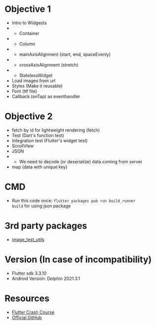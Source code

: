 # Objective 1
- Intro to Widgests
- - Container
- - Column
- - mainAxisAlignment (start, end, spaceEvenly)
- - crossAxisAlignment (stretch)
- - StatelessWidget
- Load images from url 
- Styles (Make it reusable)
- Font (ttf file)
- Callback (onTap) as eventhandler

# Objective 2
- fetch by id for lightweight rendering (fetch)
- Test (Dart's function test)
- Integration test (Flutter's widget test)
- ScrollVIew
- JSON 
- - We need to decode (or deserialize) data coming from server
- map (data with unique key)

# CMD
- Run this code once: <code>flutter packages pub run build_runner build</code> for using json package


# 3rd party packages
- [image_test_utils](https://pub.dev/packages/image_test_utils)

# Version (In case of incompatibility)
- Flutter sdk 3.3.10
- Android Version: Dolphin 2021.3.1

# Resources
- [Flutter Crash Course](https://fluttercrashcourse.com/courses/basics)
- [Official GitHub](https://github.com/seenickcode/fluttercrashcourse-lessons/)